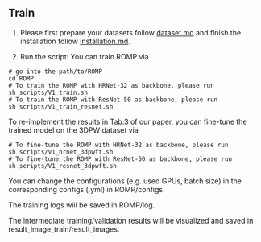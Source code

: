 ## Train

1. Please first prepare your datasets follow [dataset.md](dataset.md) and finish the installation follow [installation.md](installation.md).

2. Run the script:
You can train ROMP via
```
# go into the path/to/ROMP
cd ROMP
# To train the ROMP with HRNet-32 as backbone, please run
sh scripts/V1_train.sh
# To train the ROMP with ResNet-50 as backbone, please run
sh scripts/V1_train_resnet.sh
```
To re-implement the results in Tab.3 of our paper, you can fine-tune the trained model on the 3DPW dataset via
```
# To fine-tune the ROMP with HRNet-32 as backbone, please run
sh scripts/V1_hrnet_3dpwft.sh
# To fine-tune the ROMP with ResNet-50 as backbone, please run
sh scripts/V1_resnet_3dpwft.sh
```
You can change the configurations (e.g. used GPUs, batch size) in the corresponding configs (.yml) in ROMP/configs.

The training logs wiil be saved in ROMP/log. 

The intermediate training/validation results will be visualized and saved in result_image_train/result_images.
